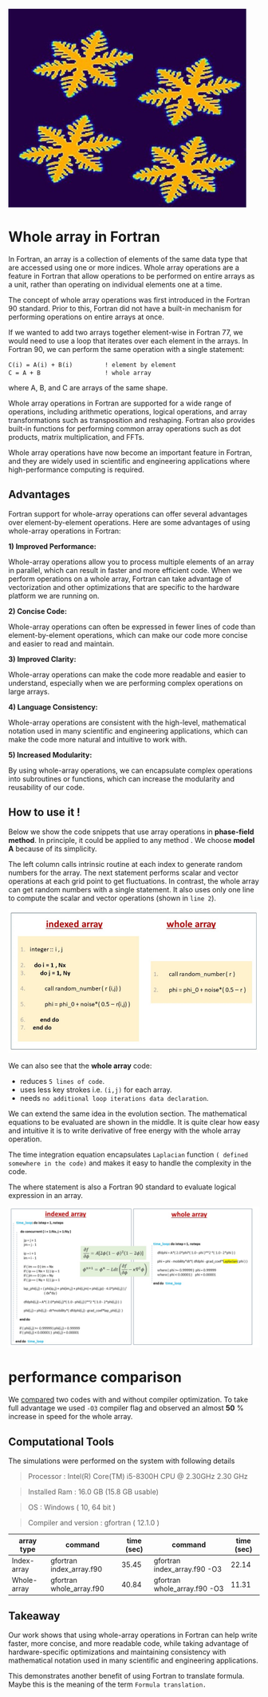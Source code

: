 ![Fig](images/figure1.jpg)

# **Whole array in Fortran**

In Fortran, an array is a collection of elements of the same data type that are accessed using one or more indices. Whole array operations are a feature in Fortran that allow operations to be performed on entire arrays as a unit, rather than operating on individual elements one at a time.

The concept of whole array operations was first introduced in the Fortran 90 standard. Prior to this, Fortran did not have a built-in mechanism for performing operations on entire arrays at once.

If we wanted to add two arrays together element-wise in Fortran 77, we would need to use a loop that iterates over each element in the arrays. In Fortran 90, we can perform the same operation with a single statement:

```Fortran
C(i) = A(i) + B(i)         ! element by element
C = A + B                  ! whole array
```

where A, B, and C are arrays of the same shape.

Whole array operations in Fortran are supported for a wide range of operations, including arithmetic operations, logical operations, and array transformations such as transposition and reshaping. Fortran also provides built-in functions for performing common array operations such as dot products, matrix multiplication, and FFTs. 

Whole array operations have now become an important feature in Fortran, and they are widely used in scientific and engineering applications where high-performance computing is required.


## **Advantages**

Fortran support for whole-array operations can offer several advantages over element-by-element operations. Here are some advantages of using whole-array operations in Fortran:

**1) Improved Performance:**

 Whole-array operations allow you to process multiple elements of an array in parallel, which can result in faster and more efficient code. When we perform operations on a whole array, Fortran can take advantage of vectorization and other optimizations that are specific to the hardware platform we are running on.

**2) Concise Code:** 

Whole-array operations can often be expressed in fewer lines of code than element-by-element operations, which can make our code more concise and easier to read and maintain.

**3) Improved Clarity:**

Whole-array operations can make the code more readable and easier to understand, especially when we are performing complex operations on large arrays.

**4) Language Consistency:** 

Whole-array operations are consistent with the high-level, mathematical notation used in many scientific and engineering applications, which can make the code more natural and intuitive to work with.

**5) Increased Modularity:** 

By using whole-array operations, we can encapsulate complex operations into subroutines or functions, which can increase the modularity and reusability of our code.

## **How to use it !**

Below we show the code snippets that use array operations in **phase-field method**. In principle, it could be applied to any method . We choose **model A** because of its simplicity.

The left column calls intrinsic routine at each index to generate random numbers for the array. The next statement performs scalar and vector operations at each grid point to get fluctuations. In contrast, the whole array can get random numbers with a single statement. It also uses only one line to compute the scalar and vector operations (shown in `line 2`).

![initial](images/initial.jpg)

We can also see that the **whole array** code:

* reduces `5 lines of code`.
* uses less key strokes i.e. `(i,j)` for each array.
* needs `no additional loop iterations data declaration`.

We can extend the same idea in the evolution section. The mathematical equations to be evaluated are shown in the middle. It is quite clear how easy and intuitive it is to write derivative of free energy with the whole array operation. 

The time integration equation encapsulates `Laplacian` function `( defined somewhere in the code)` and makes it easy to handle the complexity in the code. 

The where statement is also a Fortran 90 standard to evaluate logical expression in an array.

![evolution](images/evolution.jpg)

# **performance comparison**

We [compared](https://github.com/Shahid718/Phase-field-Fortran-codes-using-whole-array/tree/main/comparison) two codes with and without compiler optimization. To take full advantage we used `-O3` compiler flag and observed an almost **50** % increase in speed for the whole array.

## **Computational Tools**

The simulations were performed on the system with following details

> Processor :   Intel(R) Core(TM) i5-8300H CPU @ 2.30GHz   2.30 GHz

> Installed Ram : 16.0 GB (15.8 GB usable)  

> OS :  Windows ( 10, 64 bit )

> Compiler and version : gfortran ( 12.1.0 )


|  array type      |         command           |    time (sec)    |    command                     | time (sec)  |
|------------------| --------------------------|------------------|------------------------------  |-------------|                 
| Index-array      | gfortran index_array.f90  |    35.45         |   gfortran index_array.f90 -O3 |  22.14      |
| Whole-array      | gfortran whole_array.f90  |    40.84         |   gfortran whole_array.f90 -O3 |  11.31      | 


## **Takeaway**

Our work shows that using whole-array operations in Fortran can help write faster, more concise, and more readable code, while taking advantage of hardware-specific optimizations and maintaining consistency with mathematical notation used in many scientific and engineering applications. 

This demonstrates another benefit of using Fortran to translate formula. Maybe this is the meaning of the term `Formula translation.`
